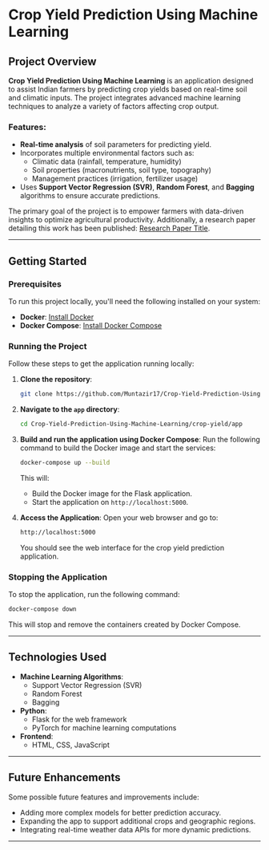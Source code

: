# Crop Yield Prediction Using Machine Learning

## Project Overview

**Crop Yield Prediction Using Machine Learning** is an application designed to assist Indian farmers by predicting crop yields based on real-time soil and climatic inputs. The project integrates advanced machine learning techniques to analyze a variety of factors affecting crop output.

### Features:
- **Real-time analysis** of soil parameters for predicting yield.
- Incorporates multiple environmental factors such as:
  - Climatic data (rainfall, temperature, humidity)
  - Soil properties (macronutrients, soil type, topography)
  - Management practices (irrigation, fertilizer usage)
- Uses **Support Vector Regression (SVR)**, **Random Forest**, and **Bagging** algorithms to ensure accurate predictions.

The primary goal of the project is to empower farmers with data-driven insights to optimize agricultural productivity. Additionally, a research paper detailing this work has been published: [Research Paper Title](https://link.springer.com/chapter/10.1007/978-981-99-8476-3_7).

---


## Getting Started

### Prerequisites

To run this project locally, you'll need the following installed on your system:

- **Docker**: [Install Docker](https://docs.docker.com/get-docker/)
- **Docker Compose**: [Install Docker Compose](https://docs.docker.com/compose/install/)

### Running the Project

Follow these steps to get the application running locally:

1. **Clone the repository**:
   ```bash
   git clone https://github.com/Muntazir17/Crop-Yield-Prediction-Using-Machine-Learning.git
   ```

2. **Navigate to the `app` directory**:
   ```bash
   cd Crop-Yield-Prediction-Using-Machine-Learning/crop-yield/app
   ```

3. **Build and run the application using Docker Compose**:
   Run the following command to build the Docker image and start the services:
   ```bash
   docker-compose up --build
   ```

   This will:
   - Build the Docker image for the Flask application.
   - Start the application on `http://localhost:5000`.

4. **Access the Application**:
   Open your web browser and go to:
   ```bash
   http://localhost:5000
   ```

   You should see the web interface for the crop yield prediction application.

### Stopping the Application

To stop the application, run the following command:
```bash
docker-compose down
```

This will stop and remove the containers created by Docker Compose.

---

## Technologies Used

- **Machine Learning Algorithms**:
  - Support Vector Regression (SVR)
  - Random Forest
  - Bagging
- **Python**:
  - Flask for the web framework
  - PyTorch for machine learning computations
- **Frontend**:
  - HTML, CSS, JavaScript

---

## Future Enhancements

Some possible future features and improvements include:
- Adding more complex models for better prediction accuracy.
- Expanding the app to support additional crops and geographic regions.
- Integrating real-time weather data APIs for more dynamic predictions.

---
